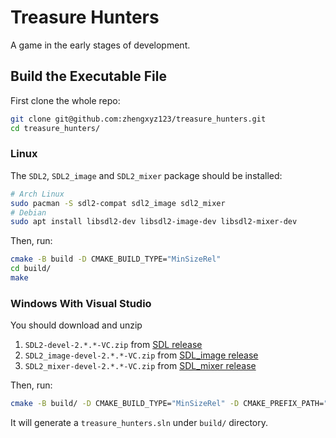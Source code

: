 # Treasure Hunters

A game in the early stages of development.

## Build the Executable File

First clone the whole repo:

```bash
git clone git@github.com:zhengxyz123/treasure_hunters.git
cd treasure_hunters/
```

### Linux
The `SDL2`, `SDL2_image` and `SDL2_mixer` package should be installed:

```bash
# Arch Linux
sudo pacman -S sdl2-compat sdl2_image sdl2_mixer
# Debian
sudo apt install libsdl2-dev libsdl2-image-dev libsdl2-mixer-dev
```

Then, run:

```bash
cmake -B build -D CMAKE_BUILD_TYPE="MinSizeRel"
cd build/
make
```

### Windows With Visual Studio
You should download and unzip 

1. `SDL2-devel-2.*.*-VC.zip` from [SDL release](https://github.com/libsdl-org/SDL/releases)
2. `SDL2_image-devel-2.*.*-VC.zip` from [SDL_image release](https://github.com/libsdl-org/SDL_image/releases)
3. `SDL2_mixer-devel-2.*.*-VC.zip` from [SDL_mixer release](https://github.com/libsdl-org/SDL_mixer/releases)

Then, run:

```bash
cmake -B build/ -D CMAKE_BUILD_TYPE="MinSizeRel" -D CMAKE_PREFIX_PATH="/path/to/SDL2/cmake/;/path/to/SDL2_image/cmake;/path/to/SDL2_mixer/cmake"
```

It will generate a `treasure_hunters.sln` under `build/` directory.
